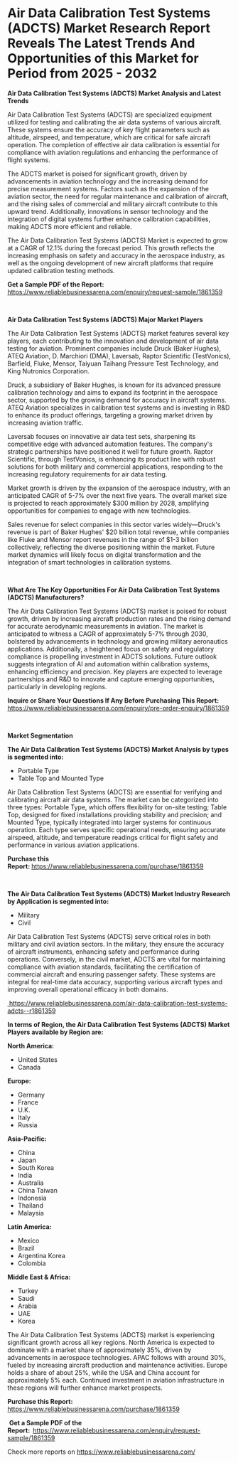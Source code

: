 <p><h1>Air Data Calibration Test Systems (ADCTS) Market Research Report Reveals The Latest Trends And Opportunities of this Market for Period from 2025 - 2032</h1></p><p><strong>Air Data Calibration Test Systems (ADCTS) Market Analysis and Latest Trends</strong></p>
<p><p>Air Data Calibration Test Systems (ADCTS) are specialized equipment utilized for testing and calibrating the air data systems of various aircraft. These systems ensure the accuracy of key flight parameters such as altitude, airspeed, and temperature, which are critical for safe aircraft operation. The completion of effective air data calibration is essential for compliance with aviation regulations and enhancing the performance of flight systems.</p><p>The ADCTS market is poised for significant growth, driven by advancements in aviation technology and the increasing demand for precise measurement systems. Factors such as the expansion of the aviation sector, the need for regular maintenance and calibration of aircraft, and the rising sales of commercial and military aircraft contribute to this upward trend. Additionally, innovations in sensor technology and the integration of digital systems further enhance calibration capabilities, making ADCTS more efficient and reliable.</p><p>The Air Data Calibration Test Systems (ADCTS) Market is expected to grow at a CAGR of 12.1% during the forecast period. This growth reflects the increasing emphasis on safety and accuracy in the aerospace industry, as well as the ongoing development of new aircraft platforms that require updated calibration testing methods.</p></p>
<p><strong>Get a Sample PDF of the Report:&nbsp;</strong> <a href="https://www.reliablebusinessarena.com/enquiry/request-sample/1861359?utm_campaign=2630&utm_medium=2&utm_source=Github&utm_content=ia&utm_term=28022025&utm_id=air-data-calibration-test-systems-adcts">https://www.reliablebusinessarena.com/enquiry/request-sample/1861359</a></p>
<p>&nbsp;</p>
<p><strong>Air Data Calibration Test Systems (ADCTS) Major Market Players</strong></p>
<p><p>The Air Data Calibration Test Systems (ADCTS) market features several key players, each contributing to the innovation and development of air data testing for aviation. Prominent companies include Druck (Baker Hughes), ATEQ Aviation, D. Marchiori (DMA), Laversab, Raptor Scientific (TestVonics), Barfield, Fluke, Mensor, Taiyuan Taihang Pressure Test Technology, and King Nutronics Corporation.</p><p>Druck, a subsidiary of Baker Hughes, is known for its advanced pressure calibration technology and aims to expand its footprint in the aerospace sector, supported by the growing demand for accuracy in aircraft systems. ATEQ Aviation specializes in calibration test systems and is investing in R&D to enhance its product offerings, targeting a growing market driven by increasing aviation traffic.</p><p>Laversab focuses on innovative air data test sets, sharpening its competitive edge with advanced automation features. The company's strategic partnerships have positioned it well for future growth. Raptor Scientific, through TestVonics, is enhancing its product line with robust solutions for both military and commercial applications, responding to the increasing regulatory requirements for air data testing.</p><p>Market growth is driven by the expansion of the aerospace industry, with an anticipated CAGR of 5-7% over the next five years. The overall market size is projected to reach approximately $300 million by 2028, amplifying opportunities for companies to engage with new technologies.</p><p>Sales revenue for select companies in this sector varies widely—Druck's revenue is part of Baker Hughes' $20 billion total revenue, while companies like Fluke and Mensor report revenues in the range of $1-3 billion collectively, reflecting the diverse positioning within the market. Future market dynamics will likely focus on digital transformation and the integration of smart technologies in calibration systems.</p></p>
<p>&nbsp;</p>
<p><strong>What Are The Key Opportunities For Air Data Calibration Test Systems (ADCTS) Manufacturers?</strong></p>
<p><p>The Air Data Calibration Test Systems (ADCTS) market is poised for robust growth, driven by increasing aircraft production rates and the rising demand for accurate aerodynamic measurements in aviation. The market is anticipated to witness a CAGR of approximately 5-7% through 2030, bolstered by advancements in technology and growing military aeronautics applications. Additionally, a heightened focus on safety and regulatory compliance is propelling investment in ADCTS solutions. Future outlook suggests integration of AI and automation within calibration systems, enhancing efficiency and precision. Key players are expected to leverage partnerships and R&D to innovate and capture emerging opportunities, particularly in developing regions.</p></p>
<p><strong>Inquire or Share Your Questions If Any Before Purchasing This Report:</strong> <a href="https://www.reliablebusinessarena.com/enquiry/pre-order-enquiry/1861359?utm_campaign=2630&utm_medium=2&utm_source=Github&utm_content=ia&utm_term=28022025&utm_id=air-data-calibration-test-systems-adcts">https://www.reliablebusinessarena.com/enquiry/pre-order-enquiry/1861359</a></p>
<p>&nbsp;</p>
<p><strong>Market Segmentation</strong></p>
<p><strong>The Air Data Calibration Test Systems (ADCTS) Market Analysis by types is segmented into:</strong></p>
<p><ul><li>Portable Type</li><li>Table Top and Mounted Type</li></ul></p>
<p><p>Air Data Calibration Test Systems (ADCTS) are essential for verifying and calibrating aircraft air data systems. The market can be categorized into three types: Portable Type, which offers flexibility for on-site testing; Table Top, designed for fixed installations providing stability and precision; and Mounted Type, typically integrated into larger systems for continuous operation. Each type serves specific operational needs, ensuring accurate airspeed, altitude, and temperature readings critical for flight safety and performance in various aviation applications.</p></p>
<p><strong>Purchase this Report:&nbsp;</strong><a href="https://www.reliablebusinessarena.com/purchase/1861359?utm_campaign=2630&utm_medium=2&utm_source=Github&utm_content=ia&utm_term=28022025&utm_id=air-data-calibration-test-systems-adcts">https://www.reliablebusinessarena.com/purchase/1861359</a></p>
<p>&nbsp;</p>
<p><strong>The Air Data Calibration Test Systems (ADCTS) Market Industry Research by Application is segmented into:</strong></p>
<p><ul><li>Military</li><li>Civil</li></ul></p>
<p><p>Air Data Calibration Test Systems (ADCTS) serve critical roles in both military and civil aviation sectors. In the military, they ensure the accuracy of aircraft instruments, enhancing safety and performance during operations. Conversely, in the civil market, ADCTS are vital for maintaining compliance with aviation standards, facilitating the certification of commercial aircraft and ensuring passenger safety. These systems are integral for real-time data accuracy, supporting various aircraft types and improving overall operational efficacy in both domains.</p></p>
<p><a href="https://www.reliablebusinessarena.com/air-data-calibration-test-systems-adcts--r1861359?utm_campaign=2630&utm_medium=2&utm_source=Github&utm_content=ia&utm_term=28022025&utm_id=air-data-calibration-test-systems-adcts">&nbsp;https://www.reliablebusinessarena.com/air-data-calibration-test-systems-adcts--r1861359</a></p>
<p><strong>In terms of Region, the Air Data Calibration Test Systems (ADCTS) Market Players available by Region are:</strong></p>
<p>
    <p> <strong> North America: </strong>
        <ul>
            <li>United States</li>
            <li>Canada</li>
        </ul>
        </p> 
    <p> <strong> Europe: </strong>
        <ul>
            <li>Germany</li>
            <li>France</li>
            <li>U.K.</li>
            <li>Italy</li>
            <li>Russia</li>
        </ul>
        </p> 
    <p> <strong> Asia-Pacific: </strong>
        <ul>
            <li>China</li>
            <li>Japan</li>
            <li>South Korea</li>
            <li>India</li>
            <li>Australia</li>
            <li>China Taiwan</li>
            <li>Indonesia</li>
            <li>Thailand</li>
            <li>Malaysia</li>
        </ul>
        </p> 
    <p> <strong> Latin America: </strong>
        <ul>
            <li>Mexico</li>
            <li>Brazil</li>
            <li>Argentina Korea</li>
            <li>Colombia</li>
        </ul>
        </p> 
    <p> <strong> Middle East & Africa: </strong>
        <ul>
            <li>Turkey</li>
            <li>Saudi</li>
            <li>Arabia</li>
            <li>UAE</li>
            <li>Korea</li>
        </ul>
    </p>
    </p>
<p><p>The Air Data Calibration Test Systems (ADCTS) market is experiencing significant growth across all key regions. North America is expected to dominate with a market share of approximately 35%, driven by advancements in aerospace technologies. APAC follows with around 30%, fueled by increasing aircraft production and maintenance activities. Europe holds a share of about 25%, while the USA and China account for approximately 5% each. Continued investment in aviation infrastructure in these regions will further enhance market prospects.</p></p>
<p><strong>Purchase this Report: </strong><a href="https://www.reliablebusinessarena.com/purchase/1861359?utm_campaign=2630&utm_medium=2&utm_source=Github&utm_content=ia&utm_term=28022025&utm_id=air-data-calibration-test-systems-adcts">https://www.reliablebusinessarena.com/purchase/1861359</a></p>
<p>&nbsp;<strong>Get a Sample PDF of the Report:&nbsp;&nbsp;</strong><a href="https://www.reliablebusinessarena.com/enquiry/request-sample/1861359?utm_campaign=2630&utm_medium=2&utm_source=Github&utm_content=ia&utm_term=28022025&utm_id=air-data-calibration-test-systems-adcts">https://www.reliablebusinessarena.com/enquiry/request-sample/1861359</a></p>
<p><strong></strong></p>
<p>Check more reports on <a href="https://www.reliablebusinessarena.com/?utm_campaign=2630&utm_medium=2&utm_source=Github&utm_content=ia&utm_term=28022025&utm_id=air-data-calibration-test-systems-adcts">https://www.reliablebusinessarena.com/</a></p>